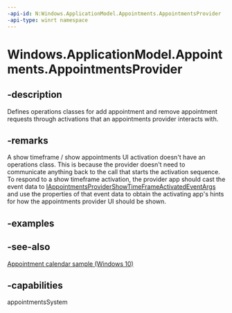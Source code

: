 ```yaml
---
-api-id: N:Windows.ApplicationModel.Appointments.AppointmentsProvider
-api-type: winrt namespace
---
```


# Windows.ApplicationModel.Appointments.AppointmentsProvider

## -description
Defines operations classes for add appointment and remove appointment requests through activations that an appointments provider interacts with.

## -remarks
A show timeframe / show appointments UI activation doesn't have an operations class. This is because the provider doesn't need to communicate anything back to the call that starts the activation sequence. To respond to a show timeframe activation, the provider app should cast the event data to [IAppointmentsProviderShowTimeFrameActivatedEventArgs](../windows.applicationmodel.activation/iappointmentsprovidershowtimeframeactivatedeventargs.md) and use the properties of that event data to obtain the activating app's hints for how the appointments provider UI should be shown.

## -examples

## -see-also
[Appointment calendar sample (Windows 10)](http://go.microsoft.com/fwlink/p/?LinkId=620488)
## -capabilities
appointmentsSystem
